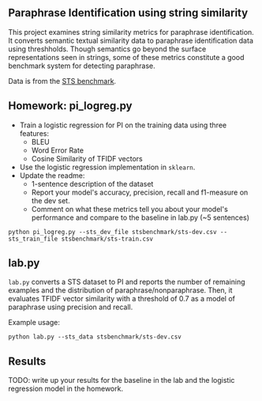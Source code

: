 Paraphrase Identification using string similarity
---------------------------------------------------

This project examines string similarity metrics for paraphrase identification.
It converts semantic textual similarity data to paraphrase identification data using threshholds.
Though semantics go beyond the surface representations seen in strings, some of these
metrics constitute a good benchmark system for detecting paraphrase.


Data is from the [STS benchmark](http://ixa2.si.ehu.es/stswiki/index.php/STSbenchmark).


## Homework: pi_logreg.py

* Train a logistic regression for PI on the training data using three features:
    - BLEU
    - Word Error Rate
    - Cosine Similarity of TFIDF vectors
* Use the logistic regression implementation in `sklearn`.
* Update the readme:
    * 1-sentence description of the dataset
    * Report your model's accuracy, precision, recall and f1-measure on the dev set.
    * Comment on what these metrics tell you about your model's performance and 
compare to the baseline in lab.py (~5 sentences)

`python pi_logreg.py --sts_dev_file stsbenchmark/sts-dev.csv --sts_train_file stsbenchmark/sts-train.csv`

## lab.py

`lab.py` converts a STS dataset to PI and reports the number of remaining examples
and the distribution of paraphrase/nonparaphrase.
Then, it evaluates TFIDF vector similarity with a threshold of 0.7 as a model of paraphrase
using precision and recall.

Example usage:

`python lab.py --sts_data stsbenchmark/sts-dev.csv`


## Results

TODO: write up your results for the baseline in the lab and the logistic regression model in the homework.